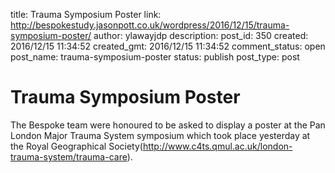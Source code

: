 title: Trauma Symposium Poster
link: http://bespokestudy.jasonpott.co.uk/wordpress/2016/12/15/trauma-symposium-poster/
author: ylawayjdp
description: 
post_id: 350
created: 2016/12/15 11:34:52
created_gmt: 2016/12/15 11:34:52
comment_status: open
post_name: trauma-symposium-poster
status: publish
post_type: post

# Trauma Symposium Poster

The Bespoke team were honoured to be asked to display a poster at the Pan London Major Trauma System symposium which took place yesterday at the Royal Geographical Society(http://www.c4ts.qmul.ac.uk/london-trauma-system/trauma-care).